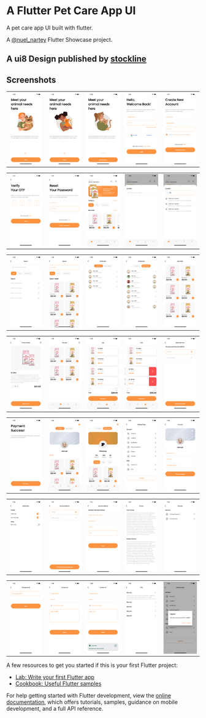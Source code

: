 # A Flutter Pet Care App UI

A pet care app UI built with flutter.

A [@nuel_nartey](https://twitter.com/nuel_nartey) Flutter Showcase project.

## A ui8 Design published by [stockline](https://ui8.net/hatypostudio/products/pittashop-pet-care-app-ui-kit)


## Screenshots
<table>
    <tr>
        <td>
            <img src="https://github.com/Manuelkpatsu/pet_app/blob/main/screenshots/1.png" />
        </td>
        <td>
            <img src="https://github.com/Manuelkpatsu/pet_app/blob/main/screenshots/2.png" />
        </td>
        <td>
            <img src="https://github.com/Manuelkpatsu/pet_app/blob/main/screenshots/3.png" />
        </td>
        <td>
            <img src="https://github.com/Manuelkpatsu/pet_app/blob/main/screenshots/4.png" />
        </td>
        <td>
            <img src="https://github.com/Manuelkpatsu/pet_app/blob/main/screenshots/5.png" />
        </td>
    </tr>
</table>
<table>
    <tr>
        <td>
            <img src="https://github.com/Manuelkpatsu/pet_app/blob/main/screenshots/6.png" />
        </td>
        <td>
            <img src="https://github.com/Manuelkpatsu/pet_app/blob/main/screenshots/7.png" />
        </td>
        <td>
            <img src="https://github.com/Manuelkpatsu/pet_app/blob/main/screenshots/8.png" />
        </td>
        <td>
            <img src="https://github.com/Manuelkpatsu/pet_app/blob/main/screenshots/9.png" />
        </td>
        <td>
            <img src="https://github.com/Manuelkpatsu/pet_app/blob/main/screenshots/10.png" />
        </td>
    </tr>
</table>
<table>
    <tr>
        <td>
            <img src="https://github.com/Manuelkpatsu/pet_app/blob/main/screenshots/11.png" />
        </td>
        <td>
            <img src="https://github.com/Manuelkpatsu/pet_app/blob/main/screenshots/12.png" />
        </td>
        <td>
            <img src="https://github.com/Manuelkpatsu/pet_app/blob/main/screenshots/13.png" />
        </td>
        <td>
            <img src="https://github.com/Manuelkpatsu/pet_app/blob/main/screenshots/14.png" />
        </td>
        <td>
            <img src="https://github.com/Manuelkpatsu/pet_app/blob/main/screenshots/15.png" />
        </td>
    </tr>
</table>
<table>
    <tr>
        <td>
            <img src="https://github.com/Manuelkpatsu/pet_app/blob/main/screenshots/16.png" />
        </td>
        <td>
            <img src="https://github.com/Manuelkpatsu/pet_app/blob/main/screenshots/17.png" />
        </td>
        <td>
            <img src="https://github.com/Manuelkpatsu/pet_app/blob/main/screenshots/18.png" />
        </td>
        <td>
            <img src="https://github.com/Manuelkpatsu/pet_app/blob/main/screenshots/19.png" />
        </td>
        <td>
            <img src="https://github.com/Manuelkpatsu/pet_app/blob/main/screenshots/20.png" />
        </td>
    </tr>
</table>
<table>
    <tr>
        <td>
            <img src="https://github.com/Manuelkpatsu/pet_app/blob/main/screenshots/21.png" />
        </td>
        <td>
            <img src="https://github.com/Manuelkpatsu/pet_app/blob/main/screenshots/22.png" />
        </td>
        <td>
            <img src="https://github.com/Manuelkpatsu/pet_app/blob/main/screenshots/23.png" />
        </td>
        <td>
            <img src="https://github.com/Manuelkpatsu/pet_app/blob/main/screenshots/24.png" />
        </td>
        <td>
            <img src="https://github.com/Manuelkpatsu/pet_app/blob/main/screenshots/25.png" />
        </td>
    </tr>
</table>
<table>
    <tr>
        <td>
            <img src="https://github.com/Manuelkpatsu/pet_app/blob/main/screenshots/26.png" />
        </td>
        <td>
            <img src="https://github.com/Manuelkpatsu/pet_app/blob/main/screenshots/27.png" />
        </td>
        <td>
            <img src="https://github.com/Manuelkpatsu/pet_app/blob/main/screenshots/28.png" />
        </td>
        <td>
            <img src="https://github.com/Manuelkpatsu/pet_app/blob/main/screenshots/29.png" />
        </td>
        <td>
            <img src="https://github.com/Manuelkpatsu/pet_app/blob/main/screenshots/30.png" />
        </td>
    </tr>
</table>
<table>
    <tr>
        <td>
            <img src="https://github.com/Manuelkpatsu/pet_app/blob/main/screenshots/31.png" />
        </td>
        <td>
            <img src="https://github.com/Manuelkpatsu/pet_app/blob/main/screenshots/32.png" />
        </td>
        <td>
            <img src="https://github.com/Manuelkpatsu/pet_app/blob/main/screenshots/33.png" />
        </td>
        <td>
            <img src="https://github.com/Manuelkpatsu/pet_app/blob/main/screenshots/34.png" />
        </td>
        <td>
            <img src="https://github.com/Manuelkpatsu/pet_app/blob/main/screenshots/35.png" />
        </td>
    </tr>
</table>

A few resources to get you started if this is your first Flutter project:

- [Lab: Write your first Flutter app](https://docs.flutter.dev/get-started/codelab)
- [Cookbook: Useful Flutter samples](https://docs.flutter.dev/cookbook)

For help getting started with Flutter development, view the
[online documentation](https://docs.flutter.dev/), which offers tutorials,
samples, guidance on mobile development, and a full API reference.
